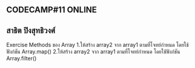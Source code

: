 CODECAMP#11 ONLINE
---------------------------
สาธิต ปิงสุทธิวงศ์
---------------------------
Exercise Methods ของ Array
1.ให้สร้าง array2 จาก array1 ตามที่โจทย์กำหนด โดยใช้ฟังก์ชัน Array.map()
2.ให้สร้าง array2 จาก array1 ตามที่โจทย์กำหนด โดยใช้ฟังก์ชัน Array.filter()